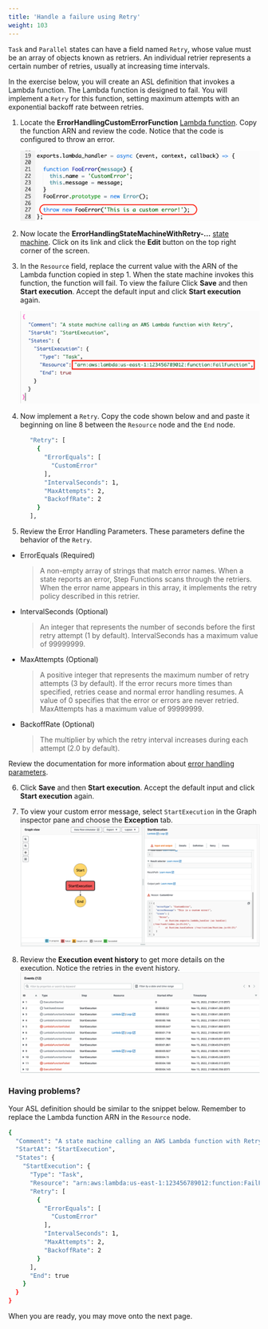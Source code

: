 ```yaml
---
title: 'Handle a failure using Retry'
weight: 103
---
```


`Task` and `Parallel` states can have a field named `Retry`, whose value must be an array of objects known as retriers. An individual retrier represents a certain number of retries, usually at increasing time intervals.

In the exercise below, you will create an ASL definition that invokes a Lambda function. The Lambda function is designed to fail. You will implement a `Retry` for this function, setting maximum attempts with an exponential backoff rate between retries.

1. Locate the **ErrorHandlingCustomErrorFunction** [Lambda function](https://console.aws.amazon.com/lambda/home). Copy the function ARN and review the code. Notice that the code is configured to throw an error.

   ![Lambda function throws FooError](/static/img/module-8/error-handling-lambda-foo-error.png)

2. Now locate the **ErrorHandlingStateMachineWithRetry-...** [state machine](https://console.aws.amazon.com/states/home). Click on its link and click the **Edit** button on the top right corner of the screen.

3. In the `Resource` field, replace the current value with the ARN of the Lambda function copied in step 1. When the state machine invokes this function, the function will fail. To view the failure Click **Save** and then **Start execution**. Accept the default input and click **Start execution** again.

   ![Replace Lambda function ARN](/static/img/module-8/error-handling-state-machine-retry.png)

4. Now implement a `Retry`. Copy the code shown below and and paste it beginning on line 8 between the `Resource` node and the `End` node.

```bash
      "Retry": [
        {
          "ErrorEquals": [
            "CustomError"
          ],
          "IntervalSeconds": 1,
          "MaxAttempts": 2,
          "BackoffRate": 2
        }
      ],
```

5. Review the Error Handling Parameters. These parameters define the behavior of the `Retry`.

- ErrorEquals (Required)

  > A non-empty array of strings that match error names. When a state reports an error, Step Functions scans through the retriers. When the error name appears in this array, it implements the retry policy described in this retrier.

- IntervalSeconds (Optional)

  > An integer that represents the number of seconds before the first retry attempt (1 by default). IntervalSeconds has a maximum value of 99999999.

- MaxAttempts (Optional)

  > A positive integer that represents the maximum number of retry attempts (3 by default). If the error recurs more times than specified, retries cease and normal error handling resumes. A value of 0 specifies that the error or errors are never retried. MaxAttempts has a maximum value of 99999999.

- BackoffRate (Optional)

  > The multiplier by which the retry interval increases during each attempt (2.0 by default).

Review the documentation for more information about [error handling parameters](https://docs.aws.amazon.com/step-functions/latest/dg/concepts-error-handling.html).

6. Click **Save** and then **Start execution**. Accept the default input and click **Start execution** again.

7. To view your custom error message, select `StartExecution` in the Graph inspector pane and choose the **Exception** tab.
   ![Failure using Retry output](/static/img/module-8/error-handling-custom-error-retry-output.png)

8. Review the **Execution event history** to get more details on the execution. Notice the retries in the event history.
   ![Failure using Retry event history](/static/img/module-8/error-handling-custom-error-retry-event-history.png)

### Having problems?

Your ASL definition should be similar to the snippet below. Remember to replace the Lambda function ARN in the `Resource` node.

```bash
{
  "Comment": "A state machine calling an AWS Lambda function with Retry",
  "StartAt": "StartExecution",
  "States": {
    "StartExecution": {
      "Type": "Task",
      "Resource": "arn:aws:lambda:us-east-1:123456789012:function:FailFunction",
      "Retry": [
        {
          "ErrorEquals": [
            "CustomError"
          ],
          "IntervalSeconds": 1,
          "MaxAttempts": 2,
          "BackoffRate": 2
        }
      ],
      "End": true
    }
  }
}
```

When you are ready, you may move onto the next page.
